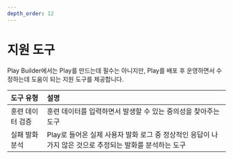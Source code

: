 ```yaml
---
depth_order: 12
---
```


# 지원 도구

Play Builder에서는 Play를 만드는데 필수는 아니지만, Play를 배포 후 운영하면서 수정하는데 도움이 되는 지원 도구를 제공합니다.

| 도구 유형     | 설명                                                            |
|:----------|:--------------------------------------------------------------|
| 훈련 데이터 검증 | 훈련 데이터를 입력하면서 발생할 수 있는 중의성을 찾아주는 도구                           |
| 실패 발화 분석  | Play로 들어온 실제 사용자 발화 로그 중 정상적인 응답이 나가지 않은 것으로 추정되는 발화를 분석하는 도구 |

